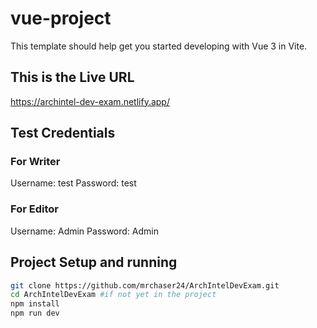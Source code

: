 # vue-project

This template should help get you started developing with Vue 3 in Vite.

## This is the Live URL

https://archintel-dev-exam.netlify.app/

## Test Credentials

### For Writer

Username: test
Password: test

### For Editor

Username: Admin
Password: Admin

## Project Setup and running

```sh
git clone https://github.com/mrchaser24/ArchIntelDevExam.git
cd ArchIntelDevExam #if not yet in the project
npm install
npm run dev
```